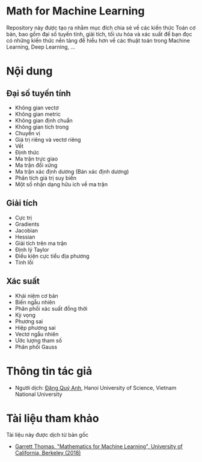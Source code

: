 # Math for Machine Learning 

Repository này được tạo ra nhằm mục đích chia sẻ về các kiến thức Toán cơ bản, bao gồm đại số tuyến tính, giải tích, tối ưu hóa và xác suất để bạn đọc có những kiến thức nền tảng để hiểu hơn về các thuật toán trong Machine Learning, Deep Learning, ...

# Nội dung 
## Đại số tuyến tính 
  - Không gian vectơ
  - Không gian metric 
  - Không gian định chuẩn 
  - Không gian tích trong 
  - Chuyển vị
  - Giá trị riêng và vectơ riêng 
  - Vết 
  - Định thức 
  - Ma trận trực giao 
  - Ma trận đối xứng 
  - Ma trận xác định dương (Bán xác định dương)
  - Phân tích giá trị suy biến 
  - Một số nhận dạng hữu ích về ma trận 
## Giải tích 
  - Cực trị 
  - Gradients 
  - Jacobian 
  - Hessian 
  - Giải tích trên ma trận 
  - Định lý Taylor 
  - Điều kiện cực tiểu địa phương 
  - Tính lồi 
## Xác suất 
  - Khái niệm cơ bản 
  - Biến ngẫu nhiên 
  - Phân phối xác suất đồng thời 
  - Kỳ vọng 
  - Phương sai 
  - Hiệp phương sai 
  - Vectơ ngẫu nhiên 
  - Ước lượng tham số 
  - Phân phối Gauss 
  
# Thông tin tác giả
- Người dịch: [Đặng Quý Anh](https://www.facebook.com/anh.q.dang.5), Hanoi University of Science, Vietnam National University 

# Tài liệu tham khảo 
Tài liệu này được dịch từ bản gốc
- [Garrett Thomas, "Mathematics for Machine Learning", University of California, Berkeley (2018)](https://github.com/gwthomas/math4ml)
